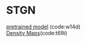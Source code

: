 # STGN

[pretrained model](https://pan.baidu.com/s/19euXLefD8Fclh-xE2Txd1g) (code:w14d)  
[Density Maps](https://pan.baidu.com/s/1ILgoGkPh0O2pm1hs149Y3Q)(code:t69i)
